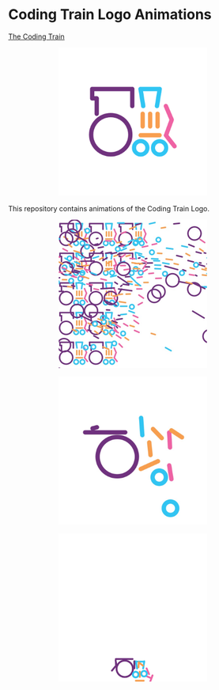 # Coding Train Logo Animations

[The Coding Train](https://thecodingtrain.com)

<p align="center"><img src="assets/logo.png" alt="The Coding Train Logo" width="300px"></p>

This repository contains animations of the Coding Train Logo.

<p align="center"><img href="flockLogo" src="assets/flock-logo.jpg" alt="The Coding Train Logo" width="300px"></p>

<p align="center"><img href="lerpLogo" src="assets/lerp-logo.jpg" alt="The Coding Train Logo" width="300px"></p>

<p align="center"><img href="matterLogo" src="assets/matter-logo.jpg" alt="The Coding Train Logo" width="300px"></p>
